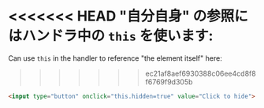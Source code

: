 <<<<<<< HEAD
"自分自身" の参照にはハンドラ中の `this` を使います:
=======
Can use `this` in the handler to reference "the element itself" here:
>>>>>>> ec21af8aef6930388c06ee4cd8f8f6769f9d305b

```html run height=50
<input type="button" onclick="this.hidden=true" value="Click to hide">
```
